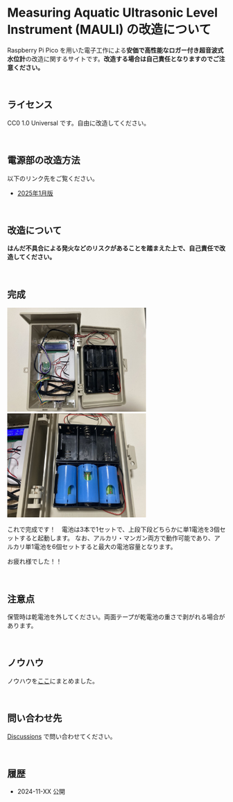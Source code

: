 # Measuring Aquatic Ultrasonic Level Instrument (MAULI) の改造について
Raspberry Pi Pico を用いた電子工作による**安価で高性能なロガー付き超音波式水位計**の改造に関するサイトです。**改造する場合は自己責任となりますのでご注意ください。**

<br>

## ライセンス
CC0 1.0 Universal です。自由に改造してください。

<br>

## 電源部の改造方法
以下のリンク先をご覧ください。

- [2025年1月版](https://github.com/maki-makirou/Measuring_Aquatic_Ultrasonic_Level_Instrument_Mod/blob/main/MAULI_202501/MAULI_202501.md)

<br>

## 改造について
**はんだ不具合による発火などのリスクがあることを踏まえた上で、自己責任で改造してください。**

<br>

## 完成

<img src="https://github.com/maki-makirou/Measuring_Aquatic_Ultrasonic_Level_Instrument_Mod/blob/main/img/IMG_6520.JPG" width="320px">　　<img src="https://github.com/maki-makirou/Measuring_Aquatic_Ultrasonic_Level_Instrument_Mod/blob/main/img/IMG_6526.JPG" width="320px">

これで完成です！　電池は3本で1セットで、上段下段どちらかに単1電池を3個セットすると起動します。
なお、アルカリ・マンガン両方で動作可能であり、アルカリ単1電池を6個セットすると最大の電池容量となります。


お疲れ様でした！！

<br>

## 注意点
保管時は乾電池を外してください。両面テープが乾電池の重さで剥がれる場合があります。

<br>

## ノウハウ
ノウハウを[ここ](https://github.com/maki-makirou/Measuring_Aquatic_Ultrasonic_Level_Instrument/blob/main/Know-how/Know-how.md)にまとめました。

<br>

## 問い合わせ先
  [Discussions](https://github.com/maki-makirou/Measuring_Aquatic_Ultrasonic_Level_Instrument_Mod/discussions) で問い合わせてください。

<br>

## 履歴
- 2024-11-XX 公開

<br>

